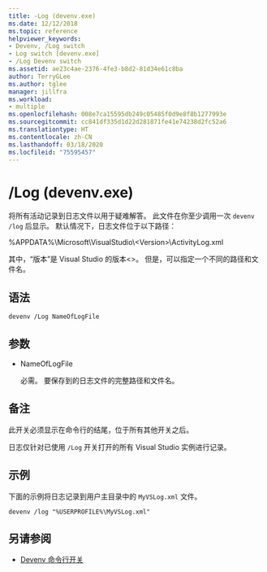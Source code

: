 ```yaml
---
title: -Log (devenv.exe)
ms.date: 12/12/2018
ms.topic: reference
helpviewer_keywords:
- Devenv, /Log switch
- Log switch [devenv.exe]
- /Log Devenv switch
ms.assetid: ae23c4ae-2376-4fe3-b8d2-81d34e61c8ba
author: TerryGLee
ms.author: tglee
manager: jillfra
ms.workload:
- multiple
ms.openlocfilehash: 008e7ca15595db249c05485f0d9e8f8b1277993e
ms.sourcegitcommit: cc841df335d1d22d281871fe41e74238d2fc52a6
ms.translationtype: HT
ms.contentlocale: zh-CN
ms.lasthandoff: 03/18/2020
ms.locfileid: "75595457"
---
```

# <a name="log-devenvexe"></a>/Log (devenv.exe)

将所有活动记录到日志文件以用于疑难解答。 此文件在你至少调用一次 `devenv /log` 后显示。 默认情况下，日志文件位于以下路径：

%APPDATA%\\Microsoft\\VisualStudio\\\<Version\>\\ActivityLog.xml

其中，“版本”是 Visual Studio 的版本\<\>。 但是，可以指定一个不同的路径和文件名。

## <a name="syntax"></a>语法

```shell
devenv /Log NameOfLogFile
```

## <a name="arguments"></a>参数

- NameOfLogFile 

  必需。 要保存到的日志文件的完整路径和文件名。

## <a name="remarks"></a>备注

此开关必须显示在命令行的结尾，位于所有其他开关之后。

日志仅针对已使用 `/Log` 开关打开的所有 Visual Studio 实例进行记录。

## <a name="example"></a>示例

下面的示例将日志记录到用户主目录中的 `MyVSLog.xml` 文件。

```shell
devenv /log "%USERPROFILE%\MyVSLog.xml"
```

## <a name="see-also"></a>另请参阅

- [Devenv 命令行开关](../../ide/reference/devenv-command-line-switches.md)
